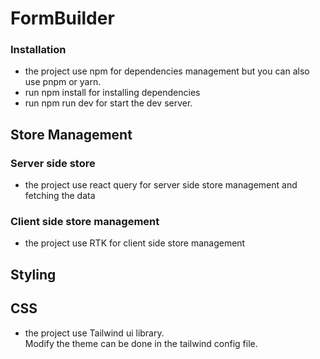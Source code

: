 # FormBuilder

### Installation

-   the project use npm for dependencies management but you can also use pnpm or yarn.
-   run npm install for installing dependencies
-   run npm run dev for start the dev server.



## Store Management

### Server side store

-   the project use react query for server side store management and fetching the data 


### Client side store management

-   the project use RTK for client side store management

## Styling


## CSS

-   the project use Tailwind ui library.\
    Modify the theme can be done in the tailwind config file.


